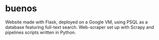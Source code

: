 # buenos
Website made with Flask, deployed on a Google VM, using PSQL as a database featuring full-text search.  Web-scraper set up with Scrapy and pipelines scripts written in Python.
